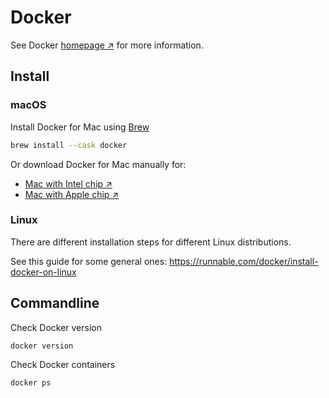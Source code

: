 # Docker

See Docker [homepage ↗️](https://www.docker.com/) for more information.

## Install

### macOS

Install Docker for Mac using [Brew](brew.md)

``` sh
brew install --cask docker
```

Or download Docker for Mac manually for:

- [Mac with Intel chip ↗️](https://desktop.docker.com/mac/main/amd64/Docker.dmg)
- [Mac with Apple chip ↗️](https://desktop.docker.com/mac/main/arm64/Docker.dmg)

### Linux

There are different installation steps for different Linux distributions.

See this guide for some general ones: https://runnable.com/docker/install-docker-on-linux

## Commandline

Check Docker version

``` sh
docker version
```

Check Docker containers

``` sh
docker ps
```

